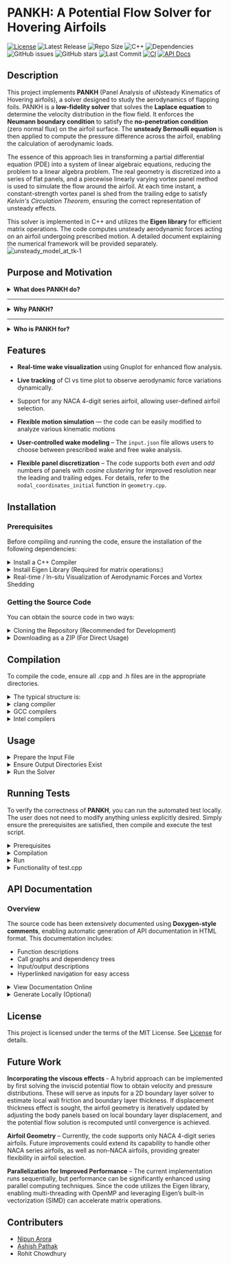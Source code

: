 # PANKH: A Potential Flow Solver for Hovering Airfoils

[![License](https://img.shields.io/github/license/coding4Acause/PANKH?color=blue)](LICENSE)
![Latest Release](https://img.shields.io/github/v/release/coding4Acause/PANKH?style=flat-square)
![Repo Size](https://img.shields.io/github/repo-size/coding4Acause/PANKH?color=blue)
![C++](https://img.shields.io/badge/C%2B%2B-11-blue)
![Dependencies](https://img.shields.io/badge/Dependencies-Eigen%2C%20Gnuplot-orange)
![GitHub issues](https://img.shields.io/github/issues/coding4Acause/PANKH)
![GitHub stars](https://img.shields.io/github/stars/coding4Acause/PANKH?style=social)
![Last Commit](https://img.shields.io/github/last-commit/coding4Acause/PANKH)
[![CI](https://github.com/coding4Acause/PANKH/actions/workflows/CI.yml/badge.svg)](https://github.com/coding4Acause/PANKH/actions/workflows/CI.yml)
[![API Docs](https://img.shields.io/badge/API--Docs-Click%20Here-blue?style=flat-square)](https://coding4Acause.github.io/PANKH/)

## Description
This project implements **PANKH** (Panel Analysis of uNsteady Kinematics of Hovering airfoils), a solver designed to study the aerodynamics of flapping foils. PANKH is a **low-fidelity solver** that solves the **Laplace equation** to determine the velocity distribution in the flow field. It enforces the **Neumann boundary condition** to satisfy the **no-penetration condition** (zero normal flux) on the airfoil surface.   The **unsteady Bernoulli equation** is then applied to compute the pressure difference across the airfoil, enabling the calculation of aerodynamic loads.

The essence of this approach lies in transforming a partial differential equation (PDE) into a system of linear algebraic equations, reducing the problem to a linear algebra problem. The real geometry is discretized into a series of flat panels, and a piecewise linearly varying vortex panel method is used to simulate the flow around the airfoil. At each time instant, a constant-strength vortex panel is shed from the trailing edge to satisfy *Kelvin's Circulation Theorem*, ensuring the correct representation of unsteady effects.

This solver is implemented in C++ and utilizes the **Eigen library** for efficient matrix operations. The code computes unsteady aerodynamic forces acting on an airfoil undergoing prescribed motion. A detailed document explaining the numerical framework will be provided separately.
![unsteady_model_at_tk-1](https://github.com/user-attachments/assets/b764fcf8-4402-4e61-bb78-6558aa271894)

## Purpose and Motivation

<details>
<summary><strong> What does PANKH do?</strong></summary>

Studying and analyzing the aerodynamic forces acting on bodies immersed in a fluid is central to a wide range of applications — from the design of fixed-wing aircraft and flexible morphing wings (HAL), to understanding bird and insect flight, developing flapping-wing drones and ornithopters, and optimizing rotor blades in helicopters and wind turbines.  

Before addressing the complete three-dimensional problem, it is often essential to study the two-dimensional airfoil cross-section, which provides critical insights into the underlying flow physics and lift generation mechanisms.

Traditionally, aerodynamic problems are investigated through:
1. Experimental studies – accurate but time-consuming and costly due to setup design and instrumentation.
2. Analytical studies – provide closed-form solutions that offer exact mathematical results and deep physical insight, but are generally limited to highly idealized or simplified versions of real-world problems.
3. Numerical simulations – increasingly popular since the advent of modern computing, offering flexibility and control over complex configurations.

Numerical approaches can be broadly classified into:
- **High-fidelity solvers** that resolve the Navier–Stokes equations with all flow physics, and  
- **Reduced-order models** based on simplifying assumptions that retain key aerodynamic behavior at a fraction of the computational cost.

**PANKH** falls into the second category of numerical studies. It solves the **Laplace equation** under **potential flow assumptions**, making it ideal for low-speed, inviscid, incompressible, and irrotational flows.  

High-fidelity CFD solvers demand substantial computational resources — often running for **days on HPC clusters** across multiple nodes and cores. Moreover, **commercial CFD packages** are expensive, opaque “black-box” systems, making benchmark validations and modifications challenging.  

This motivated the development of **PANKH** — an open-source, reduced-order aerodynamic solver for **unsteady potential flows** that is:
- Fast and lightweight, running within minutes on a single-core desktop,  
- Reasonably accurate, suitable for early-stage aerodynamic analysis,  
- Easy to compile, modify, and extend, supporting researchers and educators alike.  

PANKH aims to help users focus on their **state-of-the-art aerodynamic problems** without depending on GUI-based proprietary tools or reinventing in-house codes.
</details>

---

<details>
<summary><strong> Why PANKH?</strong></summary>

Several open-source tools exist for simulating flow around airfoils — such as **FoilSim III**, **JavaFoil**, and **XFOIL** — but they are **limited to steady-state aerodynamics**.  
In contrast, open-source solvers that handle **unsteady potential flows** are scarce, and those that do exist are often **proprietary, undocumented, or poorly maintained**.

**PANKH bridges this gap.**  
It provides a **modular C++ implementation** capable of simulating:
- **Impulsive starts**,  
- **Pitching and plunging motions**, and  
- **Arbitrary user-defined unsteady kinematics.**

The solver computes **aerodynamic loads**, including **lift** and **inviscid drag** due to pressure forces, and visualizes the **real-time evolution** of both the aerodynamic coefficients and the **vortex wake roll-up**.  

Remarkably, all this computation can be performed **within minutes on a standard single-core processor**.  

While **PANKH does not claim to replace high-fidelity CFD or experiments**, it **complements them effectively** — offering an excellent **trade-off between accuracy, computational cost, and setup complexity**.  

In doing so, PANKH lays the foundation for a new generation of **open-source tools** dedicated to **unsteady aerodynamics** in the potential flow regime.
</details>

---

<details>
<summary><strong> Who is PANKH for?</strong></summary>

**PANKH** is designed with versatility in mind, serving a diverse user base:

- Research and Academia:  
  PANKH can be seamlessly integrated into research workflows for preliminary aerodynamic assessments, parametric studies, or as a component in coupled two-dimensional fluid–structure interaction (FSI) simulations. Its modular design allows researchers to adapt the solver to specific unsteady flow problems, reducing development time while maintaining flexibility for extensions and custom studies.
  PANKH provides a clear, modular, and well-documented framework, making it an ideal tool for classroom demonstrations, student projects, and graduate-level coursework in unsteady aerodynamics and aeroelasticity. Its simplicity and transparency allow students to observe aerodynamic forces, visualize vortex evolution, and explore unsteady phenomena hands-on, bridging the gap between theoretical learning and practical simulation experience.


- Hobbyists and Independent Developers:  
  With its minimal dependencies and easy compilation process, PANKH provides a hands-on platform for aerodynamic exploration, enabling enthusiasts to simulate and visualize unsteady flow phenomena on their personal computers.

With continued development, PANKH aims to evolve into an industry-grade research tool — balancing open accessibility, scientific rigor, and educational utility.
</details>


## Features
- **Real-time wake visualization** using Gnuplot for enhanced flow analysis.

- **Live tracking** of Cl vs time plot to observe aerodynamic force variations dynamically.

- Support for any NACA 4-digit series airfoil, allowing user-defined airfoil selection.

- **Flexible motion simulation** — the code can be easily modified to analyze various kinematic motions

- **User-controlled wake modeling** – The `input.json` file allows users to choose between prescribed wake and free wake analysis.

- **Flexible panel discretization** – The code supports both *even* and *odd* numbers of panels with *cosine clustering* for improved resolution near the leading and trailing edges. For details, refer to the `nodal_coordinates_initial` function in `geometry.cpp`.


## Installation

### Prerequisites
Before compiling and running the code, ensure the installation of the following dependencies:

<details>
  <summary> Install a C++ Compiler</summary>
  
   A C++ compiler supporting the C++11 standard or later is required for building the project. Recommended compilers include:
    
  - **Clang**: A high-performance, LLVM-based compiler with robust C++ support.
  - **GCC**: The GNU Compiler Collection, widely used for C++ development.
  - **Intel oneAPI DPC++/C++ Compiler (icpx)**: Optimized for high-performance computing
  - To install GCC on Ubuntu:
    ```bash
    sudo apt install g++
    ```
  - To install Clang on Ubuntu and ensure compatibility with the GNU C++ standard library (libstdc++):

    ```bash
    sudo apt install clang libstdc++-8-dev
    ```
    - clang: Provides the Clang compiler (clang++).
    - libstdc++-8-dev: Installs the GNU C++ standard library headers (e.g., `<iostream>`, `<cmath>`, `<vector>`) required for Clang to compile C++ code using libstdc++. 
    - For Ubuntu 18.04, libstdc++-8-dev is typically compatible; for other versions, use libstdc++-dev or the version matching your GCC installation (e.g., libstdc++-10-dev for Ubuntu 20.04).
</details>

<details>
  <summary> Install Eigen Library (Required for matrix operations:)</summary>
     
- On Ubuntu:
  - Install via package manager (Recommended):
    ```bash
    sudo apt install libeigen3-dev  # Ubuntu
    ```
    This installs Eigen headers typically in `/usr/include/eigen3`.

  - Manual Installation: Download Eigen from the official website and extract it to a directory `(e.g., /usr/local/include/eigen3)`. Update the include path during compilation if necessary. [Eigen's official website](https://eigen.tuxfamily.org/).

- On macOS:
  - Install Eigen via Homebrew:
  ```bash
     brew install eigen
  ```
  - When compiling, you may need to specify the Eigen include path explicitly:
  ```bash
  g++ -I/opt/homebrew/Cellar/eigen/3.4.0_1/include/eigen3/ -Iinclude src/*.cpp -o PANKH_solver
  ```
  Note: When executing the program, avoid extra whitespace:
  ```bash
  ./PANKH_solver    # Correct
  ./ PANKH_solver   # Incorrect
  ```
- For further help: [Getting started with Eigen](https://eigen.tuxfamily.org/dox/GettingStarted.html)
</details>

<details>
  <summary>Real-time / In-situ Visualization of Aerodynamic Forces and Vortex Shedding</summary>

   Comprehensive platform-specific prerequisites, installation procedures, and verification protocols for enabling real-time visualization are detailed in [visualization_setup.md](https://github.com/coding4Acause/PANKH/blob/main/visualization_setup.md). This includes instructions for Gnuplot terminals, X11 support, and validation of plotting functionality across Linux, macOS, and Windows.
</details>
  
### Getting the Source Code

You can obtain the source code in two ways:
<details>
  <summary>  Cloning the Repository (Recommended for Development)</summary>

If you want to contribute or track changes, clone the repository using Git:
```bash
git clone https://github.com/coding4Acause/PANKH.git 
cd PANKH  # this is simply the name of the local(host system) directory
```
<!-- cd 2d_UnsteadyVortexPanel is the name of the local(in the host system) directory for the project -->
</details>

<details>
 <summary> Downloading as a ZIP (For Direct Usage) </summary>

If you only need the code without version control:

1) Go to the GitHub repository.
2) Click the "Code" button.
3) Select "Download ZIP".
4) Extract the ZIP file and navigate to the extracted folder.
</details>

## Compilation
To compile the code, ensure all .cpp and .h files are in the appropriate directories.
<details>
<summary> The typical structure is: </summary>

PANKH  # the name of the local repository
- │── /src          # Contains all .cpp source files
- │── /include      # Contains all .h header files     
- │── README.md        
- │── LICENSE 
- │── /output_files  
- │── input.json    # the input file 
</details>

<details>
<summary> clang compiler </summary>
To compile with Clang, use the following command to link all source files and include necessary headers:

```bash 
clang++ -o PANKH_solver src/*.cpp -Iinclude -std=c++11 
````
</details>

<details>
<summary> GCC compilers </summary>
If you are using g++, compile everything together with:

```bash 
g++ -o PANKH_solver src/*.cpp -Iinclude -std=c++11 
````
</details>

<details>
<summary> Intel compilers </summary>

```bash 
icpx -o PANKH_solver src/*.cpp -Iinclude -std=c++11 
```
</details>

##  Usage
<details><summary> Prepare the Input File </summary>

   - Modify simulation parameters in the `input.json` file as per your requirements (e.g., freestream conditions, kinematic motion(e.g. pitch,plunge), total simulation time, airfoil geometry, panel discretization, etc.).
   - For parameters that are set to null in `input.json`, their values are automatically computed within the code during runtime. It is recommended to review the relevant section in `main.cpp` that handles JSON parsing for a complete understanding of how default values are derived and assigned.  
</details>

<details>
  <summary>Ensure Output Directories Exist</summary>
  
  - The solver produces multiple output files, including **pressure coefficients**, **lift and drag coefficients**, and **wake data**. These files are written to the appropriate subdirectories under `output_files/`.

  - If the required directories are absent, consult [`SETUP.md`](https://github.com/coding4Acause/PANKH/blob/main/SETUP.md) for detailed instructions or execute the provided setup script to automatically generate the directory structure.
</details>


 <details><summary>Run the Solver</summary>

   After successful compilation, execute the solver from the terminal:
   ```bash
   ./PANKH_solver input.json
   ```
   > Note: The solver expects the `input.json` file as a command-line argument. Ensure this file exists in the same directory or provide the correct path.
</details>

## Running Tests
To verify the correctness of **PANKH**, you can run the automated test locally. The user does not need to modify anything unless explicitly desired. Simply ensure the prerequisites are satisfied, then compile and execute the test script.

<details><summary>Prerequisites</summary>

- Compile the main solver (PANKH_solver) from the root directory before executing the test   script. The test relies on this executable to run the simulations internally.
- Ensure there is a folder named `tests/` in the project root.
- Inside the `tests/` folder, you will find:

  - **`test.cpp`** – The test script.
  - **`input_test.json`** – The input file designed for the test case.
  - **Reference solution file** – Contains published data used for verification.

</details>

<details><summary> Compilation</summary>

- From the project root directory, compile the test script: 
 ```bash
  g++ -o test_exec tests/test.cpp
  ```
</details>

<details><summary> Run</summary>

 ```bash
  ./test_exec tests/input_test.json
  ```
- The script will automatically run the main solver, compare the computed lift coefficient with the reference solution, and print the results.

</details>

<details><summary> Functionality of test.cpp</summary>

- Internally, `test.cpp` executes the main solver using the provided test input.
- It collects the solver’s output (aerodynamic loads data) from the `output_files/` directory.
- Compares the computed lift coefficient against the reference solution.
- Prints clear messages indicating whether the test passed or failed.
</details>

##  API Documentation

###  Overview

The source code has been extensively documented using **Doxygen-style comments**, enabling automatic generation of API documentation in HTML format. This documentation includes:
- Function descriptions
- Call graphs and dependency trees
- Input/output descriptions
- Hyperlinked navigation for easy access

<details><summary>View Documentation Online</summary>

 The generated API documentation is hosted using **GitHub Pages** and can be accessed at:

 **[https://coding4Acause.github.io/PANKH/](https://coding4Acause.github.io/PANKH/)**

> This will open the `index.html` of the Doxygen-generated documentation directly in your browser.
</details>

<details><summary> Generate Locally (Optional)</summary>

If you want to regenerate the documentation on your system:

#### 1. Install Required Tools:
```bash
sudo apt install doxygen graphviz
```

#### 2. Verify Installation:
```bash
doxygen -v   # Check Doxygen version
dot -V       # Check Graphviz version
```

#### 3. Run Doxygen:
From the root of your repository (where the `Doxyfile` is located), run:
```bash
doxygen Doxyfile
```

This will generate a folder (`docs/` or `docs/html/`) containing the full documentation suite.

</details>

## License
This project is licensed under the terms of the MIT License. See [License](https://github.com/coding4Acause/2d_UnsteadyVortexPanel/blob/main/LICENSE) for details.

## Future Work

**Incorporating the viscous effects** -  A hybrid approach can be implemented by first solving the inviscid potential flow to obtain velocity and pressure distributions. These will serve as inputs for a 2D boundary layer solver to estimate local wall friction and boundary layer thickness. If displacement thickness effect is sought, the airfoil geometry is iteratively updated by adjusting the body panels based on local boundary layer displacement, and the potential flow solution is recomputed until convergence is achieved.

**Airfoil Geometry** – Currently, the code supports only NACA 4-digit series airfoils. Future improvements could extend its capability to handle other NACA series airfoils, as well as non-NACA airfoils, providing greater flexibility in airfoil selection.

**Parallelization for Improved Performance** – The current implementation runs sequentially, but performance can be significantly enhanced using parallel computing techniques. Since the code utilizes the Eigen library, enabling multi-threading with OpenMP and leveraging Eigen’s built-in vectorization (SIMD) can accelerate matrix operations. 


## Contributers
- [Nipun Arora](https://sites.google.com/view/nipun-arora/home)
- [Ashish Pathak](http://home.iitj.ac.in/~apathak/)
- Rohit Chowdhury 

